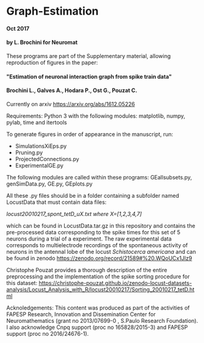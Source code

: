 # Graph-Estimation

#### Oct 2017
#### by L. Brochini for Neuromat

These programs are part of the Supplementary material, allowing reproduction of figures in the paper:


 #### "Estimation of neuronal interaction graph from spike train data"
 #### Brochini L., Galves A., Hodara P., Ost G., Pouzat C. 


Currently on arxiv
https://arxiv.org/abs/1612.05226

Requirements:
Python 3 with the following modules: matplotlib, numpy, pylab, time and itertools

To generate figures in order of appearance in the manuscript, run: 
* SimulationsXiEps.py
* Pruning.py
* ProjectedConnections.py
* ExperimentalGE.py

The following modules are called within these programs: GEallsubsets.py, genSimData.py, GE.py, GEplots.py

All these .py files should be in a folder containing a subfolder named LocustData that must contain data files:

*locust20010217_spont_tetD_uX.txt where X=[1,2,3,4,7]*

which can be found in LocustData.tar.gz in this repository and contains the pre-processed data corresponding to the spike times for this set of 5 neurons during a trial of a experiment. The raw experimental data corresponds to multielectrode recordings of the spontaneous activity of neurons in the antennal lobe of the locust *Schistocerca americana* and can be found in zenodo
https://zenodo.org/record/21589#%20.WQoUCx1Jlz9

Christophe Pouzat provides a thorough description of the entire preprocessing and the implementation of the spike sorting procedure for this dataset:
https://christophe-pouzat.github.io/zenodo-locust-datasets-analysis/Locust_Analysis_with_R/locust20010217/Sorting_20010217_tetD.html

Acknoledgements: This content was produced as part of the activities of FAPESP  Research, Innovation and Dissemination Center for Neuromathematics (grant no 2013/07699-0 , S.Paulo Research Foundation). I also acknowledge Cnpq support (proc no 165828/2015-3) and FAPESP support (proc no 2016/24676-1).
